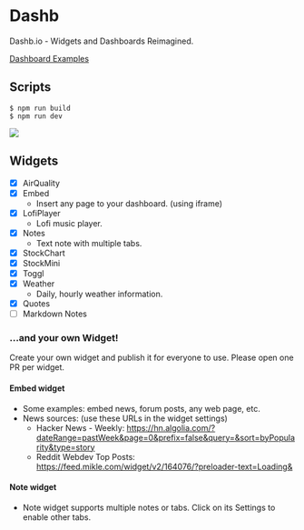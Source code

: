 # Dashb

Dashb.io - Widgets and Dashboards Reimagined.

[Dashboard Examples](./examples.md)

## Scripts

```
$ npm run build
$ npm run dev
```

[<img src="https://i.ibb.co/4fm3FxR/Kapture-2023-10-31-at-08-37-17.gif">](https://i.ibb.co/4fm3FxR/Kapture-2023-10-31-at-08-37-17.gif)

## Widgets

- [x] AirQuality
- [x] Embed
  - Insert any page to your dashboard. (using iframe)
- [x] LofiPlayer
  - Lofi music player.
- [x] Notes
  - Text note with multiple tabs.
- [x] StockChart
- [x] StockMini
- [x] Toggl
- [x] Weather
  - Daily, hourly weather information.
- [x] Quotes
- [ ] Markdown Notes

### ...and your own Widget!

Create your own widget and publish it for everyone to use. Please open one PR per widget.

#### Embed widget

- Some examples: embed news, forum posts, any web page, etc.
- News sources: (use these URLs in the widget settings)
  - Hacker News - Weekly: https://hn.algolia.com/?dateRange=pastWeek&page=0&prefix=false&query=&sort=byPopularity&type=story
  - Reddit Webdev Top Posts: https://feed.mikle.com/widget/v2/164076/?preloader-text=Loading&

#### Note widget

- Note widget supports multiple notes or tabs. Click on its Settings to enable other tabs.
